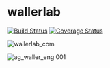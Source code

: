 # wallerlab

[![Build Status](https://travis-ci.org/wallerlab/wallerlab.svg?branch=master)](https://travis-ci.org/wallerlab/wallerlab)
[![Coverage Status](https://coveralls.io/repos/github/wallerlab/wallerlab/badge.svg?branch=master)](https://coveralls.io/github/wallerlab/wallerlab?branch=master)

![wallerlab_com](https://cloud.githubusercontent.com/assets/13583117/17080879/9774a8c6-5173-11e6-8853-3dccb0bb8120.png)

![ag_waller_eng 001](https://cloud.githubusercontent.com/assets/13583117/17080793/12907304-5170-11e6-8863-dc7d851245c4.jpg)
